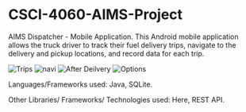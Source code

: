 # CSCI-4060-AIMS-Project
AIMS Dispatcher - Mobile Application. 
This Android mobile application allows the truck driver to track their fuel delivery trips, navigate to the delivery and pickup locations, and record data for each trip.

![Trips](https://user-images.githubusercontent.com/49761123/126063235-ec9df03c-ad5e-4f4a-bf0b-4b2bc1aaf7c0.jpg)
![navi](https://user-images.githubusercontent.com/49761123/126063259-f78ded54-216c-453b-93b4-846408174564.jpg)
![After Deilvery](https://user-images.githubusercontent.com/49761123/126063267-cd763b31-1788-468a-b25b-191470a16a87.jpg)
![Options](https://user-images.githubusercontent.com/49761123/126063300-b6c3f37a-401a-4ef7-b59e-1544c9d7b39b.jpg)

Languages/Frameworks used: Java, SQLite. 

Other Libraries/ Frameworks/ Technologies used: Here, REST API.


